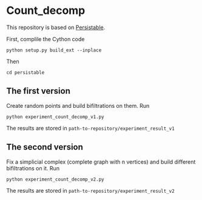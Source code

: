 # Count_decomp
This repository is based on [Persistable](https://github.com/LuisScoccola/persistable).

First, complile the Cython code
```
python setup.py build_ext --inplace
```

Then 
```
cd persistable
```

## The first version
Create random points and build bifiltrations on them. Run
```
python experiment_count_decomp_v1.py

```
The results are stored in `path-to-repository/experiment_result_v1`

## The second version 
Fix a simplicial complex (complete graph with n vertices) and build different bifiltrations on it. Run
```
python experiment_count_decomp_v2.py
```
The results are stored in `path-to-repository/experiment_result_v2`
